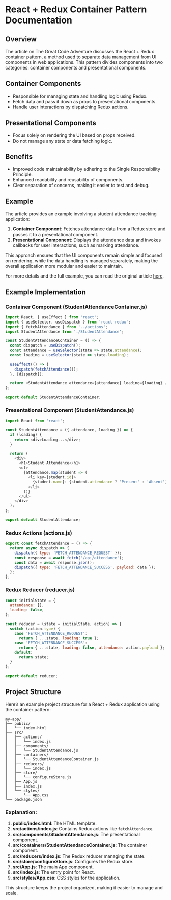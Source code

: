 # React + Redux Container Pattern Documentation

## Overview
The article on The Great Code Adventure discusses the React + Redux container pattern, a method used to separate data management from UI components in web applications. This pattern divides components into two categories: container components and presentational components.

## Container Components
- Responsible for managing state and handling logic using Redux.
- Fetch data and pass it down as props to presentational components.
- Handle user interactions by dispatching Redux actions.

## Presentational Components
- Focus solely on rendering the UI based on props received.
- Do not manage any state or data fetching logic.

## Benefits
- Improved code maintainability by adhering to the Single Responsibility Principle.
- Enhanced readability and reusability of components.
- Clear separation of concerns, making it easier to test and debug.

## Example
The article provides an example involving a student attendance tracking application:

1. **Container Component**: Fetches attendance data from a Redux store and passes it to a presentational component.
2. **Presentational Component**: Displays the attendance data and invokes callbacks for user interactions, such as marking attendance.

This approach ensures that the UI components remain simple and focused on rendering, while the data handling is managed separately, making the overall application more modular and easier to maintain.

For more details and the full example, you can read the original article [here](https://www.thegreatcodeadventure.com/the-react-plus-redux-container-pattern/).

## Example Implementation

### Container Component (StudentAttendanceContainer.js)
```javascript
import React, { useEffect } from 'react';
import { useSelector, useDispatch } from 'react-redux';
import { fetchAttendance } from '../actions';
import StudentAttendance from './StudentAttendance';

const StudentAttendanceContainer = () => {
  const dispatch = useDispatch();
  const attendance = useSelector(state => state.attendance);
  const loading = useSelector(state => state.loading);
  
  useEffect(() => {
    dispatch(fetchAttendance());
  }, [dispatch]);

  return <StudentAttendance attendance={attendance} loading={loading} />;
};

export default StudentAttendanceContainer;
```

### Presentational Component (StudentAttendance.js)
```javascript
import React from 'react';

const StudentAttendance = ({ attendance, loading }) => {
  if (loading) {
    return <div>Loading...</div>;
  }

  return (
    <div>
      <h1>Student Attendance</h1>
      <ul>
        {attendance.map(student => (
          <li key={student.id}>
            {student.name}: {student.attendance ? 'Present' : 'Absent'}
          </li>
        ))}
      </ul>
    </div>
  );
};

export default StudentAttendance;
```

### Redux Actions (actions.js)
```javascript
export const fetchAttendance = () => {
  return async dispatch => {
    dispatch({ type: 'FETCH_ATTENDANCE_REQUEST' });
    const response = await fetch('/api/attendance');
    const data = await response.json();
    dispatch({ type: 'FETCH_ATTENDANCE_SUCCESS', payload: data });
  };
};
```

### Redux Reducer (reducer.js)
```javascript
const initialState = {
  attendance: [],
  loading: false,
};

const reducer = (state = initialState, action) => {
  switch (action.type) {
    case 'FETCH_ATTENDANCE_REQUEST':
      return { ...state, loading: true };
    case 'FETCH_ATTENDANCE_SUCCESS':
      return { ...state, loading: false, attendance: action.payload };
    default:
      return state;
  }
};

export default reducer;
```

## Project Structure

Here’s an example project structure for a React + Redux application using the container pattern:

```
my-app/
├── public/
│   └── index.html
├── src/
│   ├── actions/
│   │   └── index.js
│   ├── components/
│   │   └── StudentAttendance.js
│   ├── containers/
│   │   └── StudentAttendanceContainer.js
│   ├── reducers/
│   │   └── index.js
│   ├── store/
│   │   └── configureStore.js
│   ├── App.js
│   ├── index.js
│   └── styles/
│       └── App.css
└── package.json
```

### Explanation:
1. **public/index.html**: The HTML template.
2. **src/actions/index.js**: Contains Redux actions like `fetchAttendance`.
3. **src/components/StudentAttendance.js**: The presentational component.
4. **src/containers/StudentAttendanceContainer.js**: The container component.
5. **src/reducers/index.js**: The Redux reducer managing the state.
6. **src/store/configureStore.js**: Configures the Redux store.
7. **src/App.js**: The main App component.
8. **src/index.js**: The entry point for React.
9. **src/styles/App.css**: CSS styles for the application.

This structure keeps the project organized, making it easier to manage and scale.

